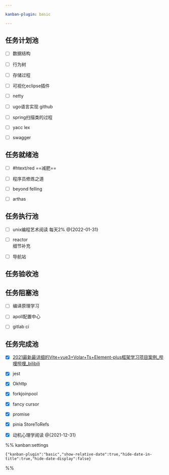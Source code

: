 ```yaml
---

kanban-plugin: basic

---
```


## 任务计划池

- [ ] 数据结构
- [ ] 行为树
- [ ] 存储过程
- [ ] 可视化eclipse插件
- [ ] netty<br>
- [ ] ugo语言实现 github
- [ ] spring扫描类的过程
- [ ] yacc lex
- [ ] swagger


## 任务就绪池

- [ ] #htext/red  ==减肥==
- [ ] 程序员修炼之道
- [ ] beyond felling
- [ ] arthas


## 任务执行池

- [ ] unix编程艺术阅读 每天2% @{2022-01-31}
- [ ] reactor <br>细节补充
- [ ] 导航站


## 任务验收池



## 任务阻塞池

- [ ] 编译原理学习<br>
- [ ] apoll配置中心
- [ ] gitlab ci


## 任务完成池

- [x] [2021最新最详细的Vite+vue3+Volar+Ts+Element-plus框架学习项目案例_哔哩哔哩_bilibili](https://www.bilibili.com/video/BV1QP4y1p748?p=6&spm_id_from=pageDriver)
- [x] jest
- [x] Okhttp
- [x] forkjoinpool
- [x] fancy cursor
- [x] promise
- [x] pinia StoreToRefs
- [x] 动机心理学阅读 @{2021-12-31}




%% kanban:settings
```
{"kanban-plugin":"basic","show-relative-date":true,"hide-date-in-title":true,"hide-date-display":false}
```
%%